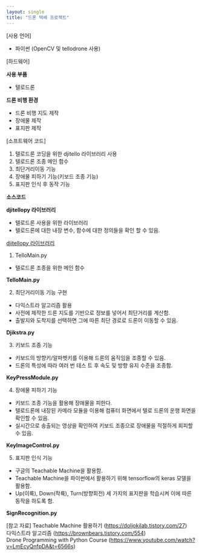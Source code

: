 ```yaml
---
layout: single
title: "드론 택배 프로젝트"
---
```


[사용 언어]
- 파이썬 (OpenCV 및 tellodrone 사용)

[하드웨어]

**사용 부품**
- 텔로드론
  
**드론 비행 환경**
- 드론 비행 지도 제작
- 장애물 제작
- 표지판 제작


[소프트웨어 코드]

1. 텔로드론 코딩을 위한 djitello 라이브러리 사용
2. 텔로드론 조종 메인 함수
3. 최단거리이동 기능
4. 장애물 피하기 기능(키보드 조종 기능)
5. 표지판 인식 후 동작 기능

  
**소스코드**

**djitellopy 라이브러리**
- 텔로드론 사용을 위한 라이브러리
- 텔로드론에 대한 내장 변수, 함수에 대한 정의들을 확인 할 수 있음.

[djitellopy 라이브러리](https://drive.google.com/drive/folders/1RXL1tzwaGRMX5EyVOPvvbALTX1poayOK?usp=drive_link)

1. TelloMain.py
- 텔로드론 조종을 위한 메인 함수

**TelloMain.py**
<script src="https://gist.github.com/minzero31/8322e36dc6499d11c991668661af012b.js"></script>

2. 최단거리이동 기능 구현
- 다익스트라 알고리즘 활용
- 사전에 제작한 드론 지도를 기반으로 정보를 넣어서 최단거리를 계산함.
- 출발지와 도착지를 선택하면 그에 따른 최단 경로로 드론이 이동할 수 있음.

**Djikstra.py**
<script
src="https://gist.github.com/minzero31/b22d2725d8b0f61c11fe576ba70801ee.js"></script>

3. 키보드 조종 기능
- 키보드의 방향키/알파벳키를 이용해 드론의 움직임을 조종할 수 있음.
- 드론의 특성에 따라 여러 번 테스 트 후 속도 및 방향 유지 수준을 조종함.

**KeyPressModule.py**
<script src="https://gist.github.com/minzero31/e9ad1ac826a4c0c939d4511cf4c65d56.js"></script>

4. 장애물 피하기 기능
- 키보드 조종 기능을 활용해 장애물을 피한다.
- 텔로드론에 내장된 카메라 모듈을 이용해 컴퓨터 화면에서 텔로 드론의 운행 화면을 확인할 수 있음.
- 실시간으로 송출되는 영상을 확인하여 키보드 조종으로 장애물을 적절하게 회피할 수 있음.

**KeyImageControl.py**
<script src="https://gist.github.com/minzero31/bf309463282397309cde0a2bb9c36625.js"></script>

5. 표지판 인식 기능
- 구글의 Teachable Machine을 활용함.
- Teachable Machine을 파이썬에서 활용하기 위해 tensorflow의 keras 모델을 활용함.
- Up(이륙), Down(착륙), Turn(방향회전) 세 가지의 표지판을 학습시켜 이에 따른 동작을 하도록 함.

**SignRecognition.py**
<script src="https://gist.github.com/minzero31/c017d3bf74190b638386b2a5edb97670.js"></script>


[참고 자료]
Teachable Machine 활용하기 (<https://doljokilab.tistory.com/27>)  
다익스트라 알고리즘 (<https://brownbears.tistory.com/554>)  
Drone Programming with Python Course (<https://www.youtube.com/watch?v=LmEcyQnfpDA&t=6566s>) 





